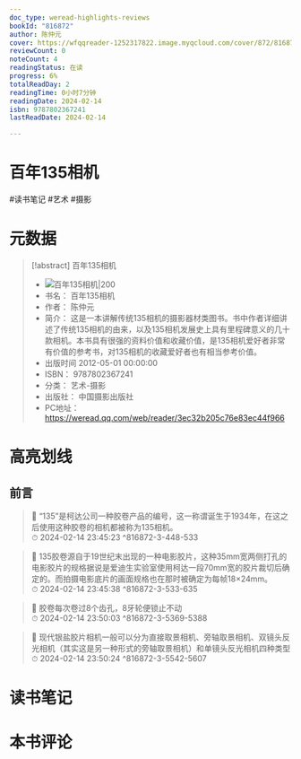 ```yaml
---
doc_type: weread-highlights-reviews
bookId: "816872"
author: 陈仲元
cover: https://wfqqreader-1252317822.image.myqcloud.com/cover/872/816872/t7_816872.jpg
reviewCount: 0
noteCount: 4
readingStatus: 在读
progress: 6%
totalReadDay: 2
readingTime: 0小时7分钟
readingDate: 2024-02-14
isbn: 9787802367241
lastReadDate: 2024-02-14

---
```


# 百年135相机


#读书笔记 #艺术 #摄影

# 元数据
> [!abstract] 百年135相机
> - ![ 百年135相机|200](https://wfqqreader-1252317822.image.myqcloud.com/cover/872/816872/t7_816872.jpg)
> - 书名： 百年135相机
> - 作者： 陈仲元
> - 简介： 这是一本讲解传统135相机的摄影器材类图书。书中作者详细讲述了传统135相机的由来，以及135相机发展史上具有里程碑意义的几十款相机。本书具有很强的资料价值和收藏价值，是135相机爱好者非常有价值的参考书，对135相机的收藏爱好者也有相当参考价值。
> - 出版时间 2012-05-01 00:00:00
> - ISBN： 9787802367241
> - 分类： 艺术-摄影
> - 出版社： 中国摄影出版社
> - PC地址：https://weread.qq.com/web/reader/3ec32b205c76e83ec44f966

# 高亮划线


## 前言

> 📌 “135”是柯达公司一种胶卷产品的编号，这一称谓诞生于1934年，在这之后使用这种胶卷的相机都被称为135相机。  
> ⏱ 2024-02-14 23:45:23 ^816872-3-448-533

> 📌 135胶卷源自于19世纪末出现的一种电影胶片，这种35mm宽两侧打孔的电影胶片的规格据说是爱迪生实验室使用柯达一段70mm宽的胶片裁切后确定的。而拍摄电影底片的画面规格也在那时被确定为每帧18×24mm。  
> ⏱ 2024-02-14 23:45:38 ^816872-3-533-635

> 📌 胶卷每次卷过8个齿孔，8牙轮便锁止不动  
> ⏱ 2024-02-14 23:50:03 ^816872-3-5369-5388

> 📌 现代银盐胶片相机一般可以分为直接取景相机、旁轴取景相机、双镜头反光相机（其实这是另一种形式的旁轴取景相机）和单镜头反光相机四种类型  
> ⏱ 2024-02-14 23:50:24 ^816872-3-5542-5607



# 读书笔记




# 本书评论

